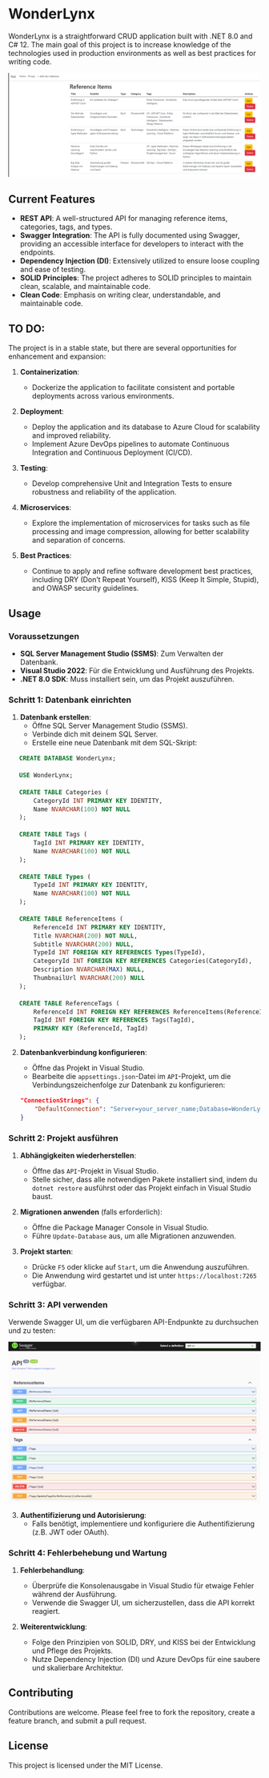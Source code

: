 # WonderLynx

WonderLynx is a straightforward CRUD application built with .NET 8.0 and C# 12. The main goal of this project is to increase knowledge of the technologies used in production environments as well as best practices for writing code. 

![Screenshot](Screenshots/screen.png)

## Current Features

- **REST API**: A well-structured API for managing reference items, categories, tags, and types.
- **Swagger Integration**: The API is fully documented using Swagger, providing an accessible interface for developers to interact with the endpoints.
- **Dependency Injection (DI)**: Extensively utilized to ensure loose coupling and ease of testing.
- **SOLID Principles**: The project adheres to SOLID principles to maintain clean, scalable, and maintainable code.
- **Clean Code**: Emphasis on writing clear, understandable, and maintainable code.

## TO DO:

The project is in a stable state, but there are several opportunities for enhancement and expansion:

1. **Containerization**:
   - Dockerize the application to facilitate consistent and portable deployments across various environments.

2. **Deployment**:
   - Deploy the application and its database to Azure Cloud for scalability and improved reliability.
   - Implement Azure DevOps pipelines to automate Continuous Integration and Continuous Deployment (CI/CD).

3. **Testing**:
   - Develop comprehensive Unit and Integration Tests to ensure robustness and reliability of the application.

4. **Microservices**:
   - Explore the implementation of microservices for tasks such as file processing and image compression, allowing for better scalability and separation of concerns.

5. **Best Practices**:
   - Continue to apply and refine software development best practices, including DRY (Don’t Repeat Yourself), KISS (Keep It Simple, Stupid), and OWASP security guidelines.


## Usage

### Voraussetzungen

- **SQL Server Management Studio (SSMS)**: Zum Verwalten der Datenbank.
- **Visual Studio 2022**: Für die Entwicklung und Ausführung des Projekts.
- **.NET 8.0 SDK**: Muss installiert sein, um das Projekt auszuführen.

### Schritt 1: Datenbank einrichten

1. **Datenbank erstellen**:
   - Öffne SQL Server Management Studio (SSMS).
   - Verbinde dich mit deinem SQL Server.
   - Erstelle eine neue Datenbank mit dem SQL-Skript:
   
```sql
   CREATE DATABASE WonderLynx;

   USE WonderLynx;

   CREATE TABLE Categories (
       CategoryId INT PRIMARY KEY IDENTITY,
       Name NVARCHAR(100) NOT NULL
   );

   CREATE TABLE Tags (
       TagId INT PRIMARY KEY IDENTITY,
       Name NVARCHAR(100) NOT NULL
   );

   CREATE TABLE Types (
       TypeId INT PRIMARY KEY IDENTITY,
       Name NVARCHAR(100) NOT NULL
   );

   CREATE TABLE ReferenceItems (
       ReferenceId INT PRIMARY KEY IDENTITY,
       Title NVARCHAR(200) NOT NULL,
       Subtitle NVARCHAR(200) NULL,
       TypeId INT FOREIGN KEY REFERENCES Types(TypeId),
       CategoryId INT FOREIGN KEY REFERENCES Categories(CategoryId),
       Description NVARCHAR(MAX) NULL,
       ThumbnailUrl NVARCHAR(200) NULL
   );

   CREATE TABLE ReferenceTags (
       ReferenceId INT FOREIGN KEY REFERENCES ReferenceItems(ReferenceId),
       TagId INT FOREIGN KEY REFERENCES Tags(TagId),
       PRIMARY KEY (ReferenceId, TagId)
   );
```

2. **Datenbankverbindung konfigurieren**:
   - Öffne das Projekt in Visual Studio.
   - Bearbeite die `appsettings.json`-Datei im `API`-Projekt, um die Verbindungszeichenfolge zur Datenbank zu konfigurieren:

   ```json
   "ConnectionStrings": {
       "DefaultConnection": "Server=your_server_name;Database=WonderLynx;Trusted_Connection=True;"
   }
   ```

### Schritt 2: Projekt ausführen

1. **Abhängigkeiten wiederherstellen**:
   - Öffne das `API`-Projekt in Visual Studio.
   - Stelle sicher, dass alle notwendigen Pakete installiert sind, indem du `dotnet restore` ausführst oder das Projekt einfach in Visual Studio baust.

2. **Migrationen anwenden** (falls erforderlich):
   - Öffne die Package Manager Console in Visual Studio.
   - Führe `Update-Database` aus, um alle Migrationen anzuwenden.

3. **Projekt starten**:
   - Drücke `F5` oder klicke auf `Start`, um die Anwendung auszuführen.
   - Die Anwendung wird gestartet und ist unter `https://localhost:7265` verfügbar.

### Schritt 3: API verwenden

Verwende Swagger UI, um die verfügbaren API-Endpunkte zu durchsuchen und zu testen:

![Screenshot](Screenshots/swagger.png)

3. **Authentifizierung und Autorisierung**:
   - Falls benötigt, implementiere und konfiguriere die Authentifizierung (z.B. JWT oder OAuth).

### Schritt 4: Fehlerbehebung und Wartung

1. **Fehlerbehandlung**:
   - Überprüfe die Konsolenausgabe in Visual Studio für etwaige Fehler während der Ausführung.
   - Verwende die Swagger UI, um sicherzustellen, dass die API korrekt reagiert.

2. **Weiterentwicklung**:
   - Folge den Prinzipien von SOLID, DRY, und KISS bei der Entwicklung und Pflege des Projekts.
   - Nutze Dependency Injection (DI) und Azure DevOps für eine saubere und skalierbare Architektur.

## Contributing

Contributions are welcome. Please feel free to fork the repository, create a feature branch, and submit a pull request.

## License

This project is licensed under the MIT License.
